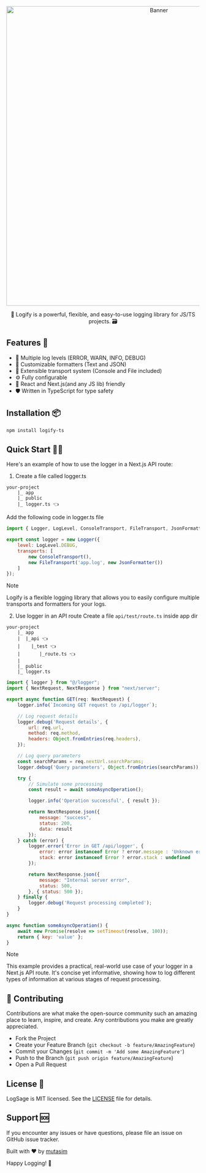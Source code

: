 <p align="center">
    <img width="780" alt="Banner" src="https://github.com/mutasim77/logify/assets/96326525/288cfbb2-b1b0-4731-85f1-efee2747dd9a">
</p>
<p align="center">
    📝 Logify is a powerful, flexible, and easy-to-use logging library for JS/TS projects. 🗃️
</p>

## Features 🚀

- 🔴 Multiple log levels (ERROR, WARN, INFO, DEBUG)
- 🎨 Customizable formatters (Text and JSON)
- 🔌 Extensible transport system (Console and File included)
- ⚙️ Fully configurable
- 📱 React and Next.js(and any JS lib) friendly
- 🛡️ Written in TypeScript for type safety

## Installation 📦

```bash
npm install logify-ts
```

## Quick Start 🏃‍♂️
Here's an example of how to use the logger in a Next.js API route:

1. Create a file called logger.ts
```
your-project
    |_ app 
    |_ public
    |_ logger.ts 👈
```

Add the following code in logger.ts file

```js
import { Logger, LogLevel, ConsoleTransport, FileTransport, JsonFormatter } from 'logify-ts';

export const logger = new Logger({
    level: LogLevel.DEBUG,
    transports: [
        new ConsoleTransport(),
        new FileTransport('app.log', new JsonFormatter())
    ]
});
```

> [!NOTE]
> Logify is a flexible logging library that allows you to easily configure multiple transports and formatters for your logs.

2. Use logger in an API route
Create a file `api/test/route.ts` inside app dir

```
your-project
    |_ app 
    |  |_api 👈
    |    |_test 👈
    |       |_route.ts 👈
    |
    |_ public
    |_ logger.ts 
```

```js
import { logger } from "@/logger";
import { NextRequest, NextResponse } from "next/server";

export async function GET(req: NextRequest) {
    logger.info(`Incoming GET request to /api/logger`);

    // Log request details
    logger.debug('Request details', {
        url: req.url,
        method: req.method,
        headers: Object.fromEntries(req.headers),
    });

    // Log query parameters
    const searchParams = req.nextUrl.searchParams;
    logger.debug('Query parameters', Object.fromEntries(searchParams));

    try {
        // Simulate some processing
        const result = await someAsyncOperation();

        logger.info('Operation successful', { result });

        return NextResponse.json({
            message: "success",
            status: 200,
            data: result
        });
    } catch (error) {
        logger.error('Error in GET /api/logger', {
            error: error instanceof Error ? error.message : 'Unknown error',
            stack: error instanceof Error ? error.stack : undefined
        });

        return NextResponse.json({
            message: "Internal server error",
            status: 500,
        }, { status: 500 });
    } finally {
        logger.debug('Request processing completed');
    }
}

async function someAsyncOperation() {
    await new Promise(resolve => setTimeout(resolve, 100));
    return { key: 'value' };
}
```

> [!NOTE]
> This example provides a practical, real-world use case of your logger in a Next.js API route. It's concise yet informative, showing how to log different types of information at various stages of request processing.


## 🤝 Contributing
Contributions are what make the open-source community such an amazing place to learn, inspire, and create. Any contributions you make are greatly appreciated.

- Fork the Project
- Create your Feature Branch (`git checkout -b feature/AmazingFeature`)
- Commit your Changes (`git commit -m 'Add some AmazingFeature'`)
- Push to the Branch (`git push origin feature/AmazingFeature`)
- Open a Pull Request


## License 📄
LogSage is MIT licensed. See the [LICENSE](./LICENSE) file for details.

## Support 🆘
If you encounter any issues or have questions, please file an issue on GitHub issue tracker.

Built with ❤️ by [mutasim](https://www.mutasim.top)

Happy Logging! 🎉
